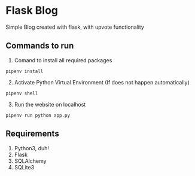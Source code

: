 # Flask Blog

Simple Blog created with flask, with upvote functionality

## Commands to run
1. Comand to install all required packages
````
pipenv install
````
2. Activate Python Virtual Environment (If does not happen automatically)
```
pipenv shell
 ```
 3. Run the website on localhost
 ```
 pipenv run python app.py
 ```
 ## Requirements
 1. Python3, duh!
 2. Flask
 3. SQLAlchemy
 4. SQLite3
